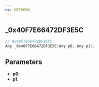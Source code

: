 ```yaml
---
ns: NETWORK
---
```

## _0x40F7E66472DF3E5C

```c
// 0x40F7E66472DF3E5C
Any _0x40F7E66472DF3E5C(Any p0, Any p1);
```

## Parameters
* **p0**:
* **p1**:
